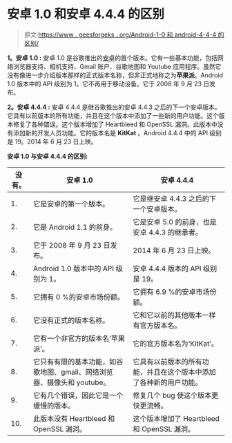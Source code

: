 # 安卓 1.0 和安卓 4.4.4 的区别

> 原文:[https://www . geesforgeks . org/Android-1-0 和 android-4-4-4 的区别/](https://www.geeksforgeeks.org/difference-between-android-1-0-and-android-4-4-4/)

**1。安卓 1.0 :**
安卓 1.0 是谷歌推出的[安卓](https://www.geeksforgeeks.org/introduction-to-android-development/)的首个版本。它有一些基本功能，包括网络浏览器支持、相机支持、Gmail 账户、谷歌地图和 Youtube 应用程序。虽然它没有像进一步介绍版本那样的正式版本名称，但非正式地称之为**苹果派**。Android 1.0 版本中的 API 级别为 1。它不再用于移动设备。它于 2008 年 9 月 23 日发布。

**2。安卓 4.4.4 :**
安卓 4.4.4 是继谷歌推出的安卓 4.4.3 之后的下一个安卓版本。它具有以前版本的所有功能，并且在这个版本中添加了一些新的用户功能。这个版本修复了各种错误。这个版本增加了 Heartbleed 和 OpenSSL 漏洞。此版本中没有添加新的开发人员功能。它的版本名是 **KitKat** 。Android 4.4.4 中的 API 级别是 19。2014 年 6 月 23 日上映。

**安卓 1.0 与安卓 4.4.4 的区别:**

<center>

| 没有。 | 安卓 1.0 | 安卓 4.4.4 |
| --- | --- | --- |
| 1. | 它是安卓的第一个版本。 | 它是继安卓 4.4.3 之后的下一个安卓版本。 |
| 2. | 它是 Android 1.1 的前身。 | 它是安卓 5.0 的前身，也是安卓 4.4.3 的继承者。 |
| 3. | 它于 2008 年 9 月 23 日发布。 | 2014 年 6 月 23 日上映。 |
| 4. | Android 1.0 版本中的 API 级别为 1。 | 安卓 4.4.4 版本的 API 级别是 19。 |
| 5. | 它拥有 0 %的安卓市场份额。 | 它拥有 6.9 %的安卓市场份额。 |
| 6. | 它没有正式的版本名称。 | 它和它以前的其他版本一样有官方版本名。 |
| 7. | 它有一个非官方的版本名‘苹果派’。 | 它的官方版本名为‘KitKat’。 |
| 8. | 它只有有限的基本功能，如谷歌地图、gmail、网络浏览器、摄像头和 youtube。 | 它具有以前版本的所有功能，并且在这个版本中添加了各种新的用户功能。 |
| 9. | 它有几个错误，因此它是一个缓慢的版本。 | 修复几个 bug 使这个版本更快更流畅。 |
| 10. | 此版本没有 Heartbleed 和 OpenSSL 漏洞。 | 这个版本增加了 Heartbleed 和 OpenSSL 漏洞。 |

</center>